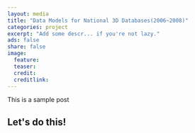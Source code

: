 ```yaml
---
layout: media
title: "Data Models for National 3D Databases(2006~2008)"
categories: project
excerpt: "Add some descr... if you're not lazy."
ads: false
share: false
image:
  feature: 
  teaser: 
  credit: 
  creditlink: 
---
```


This is a sample post 

## Let's do this!
